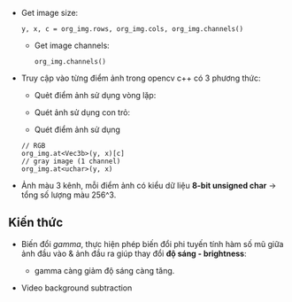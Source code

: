 + Get image size:
    ```
    y, x, c = org_img.rows, org_img.cols, org_img.channels()
    ```

    - Get image channels:
        ```
        org_img.channels()
        ```
+ Truy cập vào từng điểm ảnh trong opencv c++ có 3 phương thức:
    - Quẻt điểm ảnh sử dụng vòng lặp:

    - Quét ảnh sử dụng con trỏ:

    - Quét điểm ảnh sử dụng 
    ```
    // RGB
    org_img.at<Vec3b>(y, x)[c]
    // gray image (1 channel)
    org_img.at<uchar>(y, x)
    ```
+ Ảnh màu 3 kênh, mỗi điểm ảnh có kiểu dữ liệu **8-bit unsigned char** -> tổng số lượng màu 256^3.


## Kiến thức
+ Biến đổi *gamma*, thực hiện phép biến đổi phi tuyến tính hàm số mũ giữa ảnh đầu vào & ảnh đầu ra giúp thay đổi **độ sáng - brightness**:
    - gamma càng giảm độ sáng càng tăng.

+ Video background subtraction
